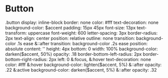 # Button

.button
    display: inline-block
    border: none
    color: #fff
    text-decoration: none
    background-color: $accent
    padding: 15px 45px
    font-size: 13px
    text-transform: uppercase
    font-weight: 600
    letter-spacing: 3px
    border-radius: 2px
    text-align: center
    position: relative
    outline: none
    transition: background-color .1s ease
    &::after
        transition: background-color .2s ease
        position: absolute
        content: ''
        height: 4px
        bottom: 0
        width: 100%
        background-color: darken($accent, 50%)
        opacity: .18
        border-bottom-left-radius: 2px
        border-bottom-right-radius: 2px
        left: 0
    &:focus, &:hover
        text-decoration: none
        color: #fff
    &:hover
        background-color: lighten($accent, 5%)
        &::after
            opacity: .22
    &:active
        background-color: darken($accent, 5%)
        &::after
            opacity: .32
